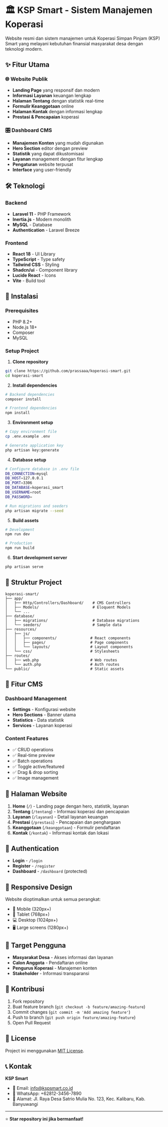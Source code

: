 # 🏛️ KSP Smart - Sistem Manajemen Koperasi

Website resmi dan sistem manajemen untuk Koperasi Simpan Pinjam (KSP) Smart yang melayani kebutuhan finansial masyarakat desa dengan teknologi modern.

## ✨ Fitur Utama

### 🌐 Website Publik
- **Landing Page** yang responsif dan modern
- **Informasi Layanan** keuangan lengkap
- **Halaman Tentang** dengan statistik real-time
- **Formulir Keanggotaan** online
- **Halaman Kontak** dengan informasi lengkap
- **Prestasi & Pencapaian** koperasi

### 🎛️ Dashboard CMS
- **Manajemen Konten** yang mudah digunakan
- **Hero Section** editor dengan preview
- **Statistik** yang dapat dikustomisasi
- **Layanan** management dengan fitur lengkap
- **Pengaturan** website terpusat
- **Interface** yang user-friendly

## 🛠️ Teknologi

### Backend
- **Laravel 11** - PHP Framework
- **Inertia.js** - Modern monolith
- **MySQL** - Database
- **Authentication** - Laravel Breeze

### Frontend
- **React 18** - UI Library
- **TypeScript** - Type safety
- **Tailwind CSS** - Styling
- **Shadcn/ui** - Component library
- **Lucide React** - Icons
- **Vite** - Build tool

## 🚀 Instalasi

### Prerequisites
- PHP 8.2+
- Node.js 18+
- Composer
- MySQL

### Setup Project

1. **Clone repository**
```bash
git clone https://github.com/prassaaa/koperasi-smart.git
cd koperasi-smart
```

2. **Install dependencies**
```bash
# Backend dependencies
composer install

# Frontend dependencies
npm install
```

3. **Environment setup**
```bash
# Copy environment file
cp .env.example .env

# Generate application key
php artisan key:generate
```

4. **Database setup**
```bash
# Configure database in .env file
DB_CONNECTION=mysql
DB_HOST=127.0.0.1
DB_PORT=3306
DB_DATABASE=koperasi_smart
DB_USERNAME=root
DB_PASSWORD=

# Run migrations and seeders
php artisan migrate --seed
```

5. **Build assets**
```bash
# Development
npm run dev

# Production
npm run build
```

6. **Start development server**
```bash
php artisan serve
```

## 📁 Struktur Project

```
koperasi-smart/
├── app/
│   ├── Http/Controllers/Dashboard/    # CMS Controllers
│   ├── Models/                        # Eloquent Models
│   └── ...
├── database/
│   ├── migrations/                    # Database migrations
│   └── seeders/                       # Sample data
├── resources/
│   ├── js/
│   │   ├── components/               # React components
│   │   ├── pages/                    # Page components
│   │   └── layouts/                  # Layout components
│   └── css/                          # Stylesheets
├── routes/
│   ├── web.php                       # Web routes
│   └── auth.php                      # Auth routes
└── public/                           # Static assets
```

## 🎨 Fitur CMS

### Dashboard Management
- **Settings** - Konfigurasi website
- **Hero Sections** - Banner utama
- **Statistics** - Data statistik
- **Services** - Layanan koperasi

### Content Features
- ✅ CRUD operations
- ✅ Real-time preview
- ✅ Batch operations
- ✅ Toggle active/featured
- ✅ Drag & drop sorting
- ✅ Image management

## 🌟 Halaman Website

1. **Home** (`/`) - Landing page dengan hero, statistik, layanan
2. **Tentang** (`/tentang`) - Informasi koperasi dan pencapaian
3. **Layanan** (`/layanan`) - Detail layanan keuangan
4. **Prestasi** (`/prestasi`) - Pencapaian dan penghargaan
5. **Keanggotaan** (`/keanggotaan`) - Formulir pendaftaran
6. **Kontak** (`/kontak`) - Informasi kontak dan lokasi

## 🔐 Authentication

- **Login** - `/login`
- **Register** - `/register`
- **Dashboard** - `/dashboard` (protected)

## 📱 Responsive Design

Website dioptimalkan untuk semua perangkat:
- 📱 Mobile (320px+)
- 📱 Tablet (768px+)
- 💻 Desktop (1024px+)
- 🖥️ Large screens (1280px+)

## 🎯 Target Pengguna

- **Masyarakat Desa** - Akses informasi dan layanan
- **Calon Anggota** - Pendaftaran online
- **Pengurus Koperasi** - Manajemen konten
- **Stakeholder** - Informasi transparansi

## 🤝 Kontribusi

1. Fork repository
2. Buat feature branch (`git checkout -b feature/amazing-feature`)
3. Commit changes (`git commit -m 'Add amazing feature'`)
4. Push to branch (`git push origin feature/amazing-feature`)
5. Open Pull Request

## 📄 License

Project ini menggunakan [MIT License](LICENSE).

## 📞 Kontak

**KSP Smart**
- 📧 Email: info@kspsmart.co.id
- 📱 WhatsApp: +62812-3456-7890
- 📍 Alamat: Jl. Raya Desa Satrio Mulia No. 123, Kec. Kalibaru, Kab. Banyuwangi

---

⭐ **Star repository ini jika bermanfaat!**
